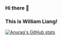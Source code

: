 ### Hi there 👋
### This is William Liang!


[![Anurag's GitHub stats](https://github-readme-stats.vercel.app/api?username=williamyorkl)](https://github.com/anuraghazra/github-readme-stats)
